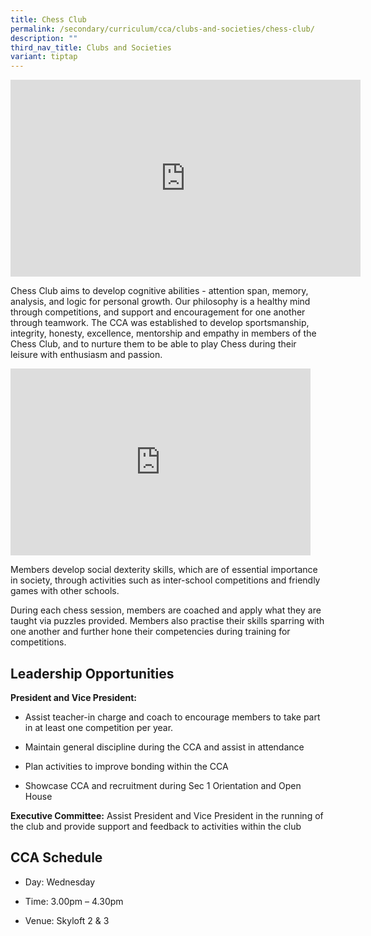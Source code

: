 ```yaml
---
title: Chess Club
permalink: /secondary/curriculum/cca/clubs-and-societies/chess-club/
description: ""
third_nav_title: Clubs and Societies
variant: tiptap
---
```

<div class="iframe-wrapper"><iframe height="315" width="560" allowfullscreen="true" frameborder="0" src="https://www.youtube.com/embed/dlB6ekRzcGQ?si=1QcZWnzmeRJdnfya"></iframe></div><p>Chess Club aims to develop cognitive abilities - attention span, memory, analysis, and logic for personal growth. Our philosophy is a healthy mind through competitions, and support and encouragement for one another through teamwork. The CCA was established to develop sportsmanship, integrity, honesty, excellence, mentorship and empathy in members of the Chess Club, and to nurture them to be able to play Chess during their leisure with enthusiasm and passion.</p><div class="iframe-wrapper"><iframe height="299" width="480" allowfullscreen="true" frameborder="0" src="https://docs.google.com/presentation/d/e/2PACX-1vRHloxo9A1aR0bUcsvfPtFgfspxIUCm7JfFwC6Od3jzXJLbLMumUKy0azdHwOtUq832if74qWcNd96E/embed?start=true&amp;loop=true&amp;delayms=3000"></iframe></div><p>Members develop social dexterity skills, which are of essential importance in society, through activities such as inter-school competitions and friendly games with other schools.&nbsp;&nbsp;</p><p>During each chess session, members are coached and apply what they are taught via puzzles provided. Members also practise their skills sparring with one another and further hone their competencies during training for competitions.</p><h2>Leadership Opportunities</h2><p><strong>President and Vice President:</strong></p><ul data-tight="true" class="tight"><li><p>Assist teacher-in charge and coach to encourage members to take part in at least one competition per year.</p></li><li><p>Maintain general discipline during the CCA and assist in attendance</p></li><li><p>Plan activities to improve bonding within the CCA</p></li><li><p>Showcase CCA and recruitment during Sec 1 Orientation and Open House</p></li></ul><p><strong>Executive Committee:</strong> Assist President and Vice President in the running of the club and provide support and feedback to activities within the club</p><h2>CCA Schedule</h2><ul data-tight="true" class="tight"><li><p>Day: Wednesday</p></li><li><p>Time: 3.00pm – 4.30pm</p></li><li><p>Venue: Skyloft 2 &amp; 3</p></li></ul><p></p>